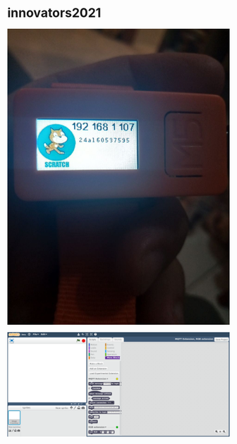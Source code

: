 # innovators2021

![M5stickc_smallwebapi](/Images/M5stickc_smallwebapi_scratch3.jpeg)

![scratchx](/Images/Scrachx_extensions.PNG)